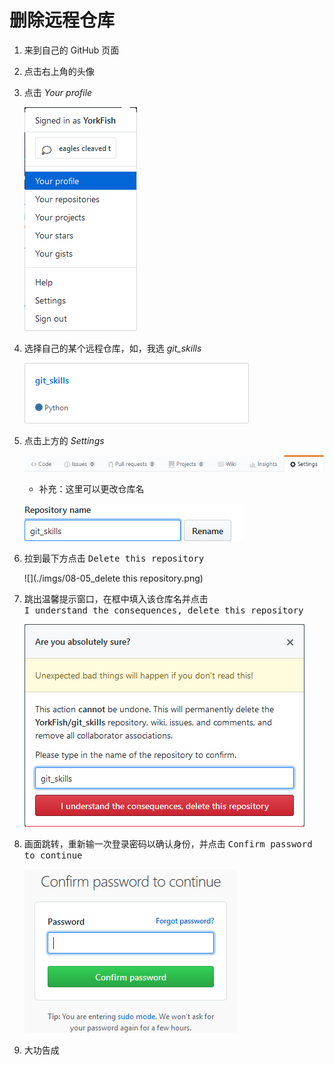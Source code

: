 # 删除远程仓库

1. 来到自己的 GitHub 页面

2. 点击右上角的头像

3. 点击 *Your profile*

    ![](./imgs/08-01_your_profile_option.png)

2. 选择自己的某个远程仓库，如，我选 *git_skills*

    ![](./imgs/08-02_repository_git_skills.png)

3. 点击上方的 *Settings*

    ![](./imgs/08-03_settings.png)

    - 补充：这里可以更改仓库名

    ![](./imgs/08-04_rename.png)

5. 拉到最下方点击 <kbd>Delete this repository</kbd>

    ![](./imgs/08-05_delete this repository.png)

6. 跳出温馨提示窗口，在框中填入该仓库名并点击<br>
<kbd>I understand the consequences, delete this repository</kbd>

    ![](./imgs/08-06_confirm_to_delete.png)

9. 画面跳转，重新输一次登录密码以确认身份，并点击 <kbd>Confirm password to continue</kbd>

    ![](./imgs/08-07_confirm_password_to_continue.png)

10. 大功告成